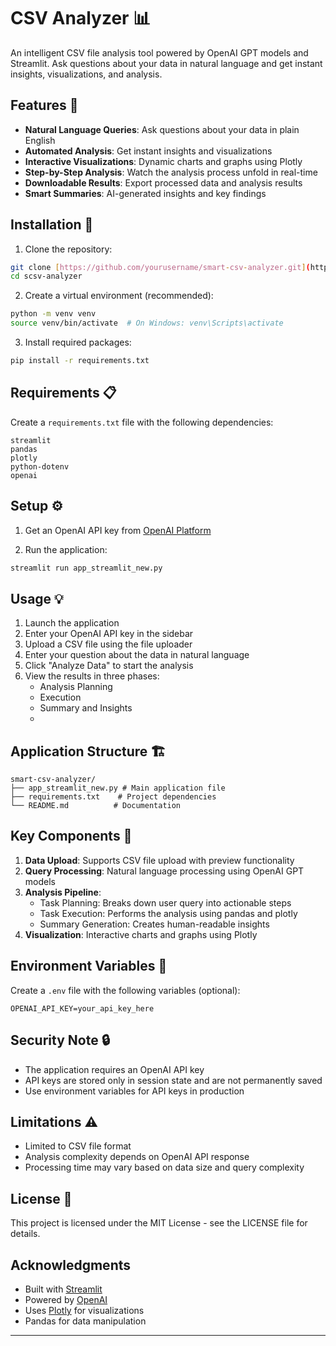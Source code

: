 # CSV Analyzer 📊

An intelligent CSV file analysis tool powered by OpenAI GPT models and Streamlit. Ask questions about your data in natural language and get instant insights, visualizations, and analysis.

## Features 🌟

- **Natural Language Queries**: Ask questions about your data in plain English
- **Automated Analysis**: Get instant insights and visualizations
- **Interactive Visualizations**: Dynamic charts and graphs using Plotly
- **Step-by-Step Analysis**: Watch the analysis process unfold in real-time
- **Downloadable Results**: Export processed data and analysis results
- **Smart Summaries**: AI-generated insights and key findings

## Installation 🚀

1. Clone the repository:
```bash
git clone [https://github.com/yourusername/smart-csv-analyzer.git](https://github.com/JoshiSneh/CSV-Analyzer)
cd scsv-analyzer
```

2. Create a virtual environment (recommended):
```bash
python -m venv venv
source venv/bin/activate  # On Windows: venv\Scripts\activate
```

3. Install required packages:
```bash
pip install -r requirements.txt
```

## Requirements 📋

Create a `requirements.txt` file with the following dependencies:

```
streamlit
pandas
plotly
python-dotenv
openai
```

## Setup ⚙️

1. Get an OpenAI API key from [OpenAI Platform](https://platform.openai.com/account/api-keys)

2. Run the application:
```bash
streamlit run app_streamlit_new.py
```

## Usage 💡

1. Launch the application
2. Enter your OpenAI API key in the sidebar
3. Upload a CSV file using the file uploader
4. Enter your question about the data in natural language
5. Click "Analyze Data" to start the analysis
6. View the results in three phases:
   - Analysis Planning
   - Execution
   - Summary and Insights
   - 
## Application Structure 🏗️

```
smart-csv-analyzer/
├── app_streamlit_new.py # Main application file
├── requirements.txt    # Project dependencies
└── README.md          # Documentation
```

## Key Components 🔧

1. **Data Upload**: Supports CSV file upload with preview functionality
2. **Query Processing**: Natural language processing using OpenAI GPT models
3. **Analysis Pipeline**:
   - Task Planning: Breaks down user query into actionable steps
   - Task Execution: Performs the analysis using pandas and plotly
   - Summary Generation: Creates human-readable insights
4. **Visualization**: Interactive charts and graphs using Plotly

## Environment Variables 🔐

Create a `.env` file with the following variables (optional):
```
OPENAI_API_KEY=your_api_key_here
```
## Security Note 🔒

- The application requires an OpenAI API key
- API keys are stored only in session state and are not permanently saved
- Use environment variables for API keys in production

## Limitations ⚠️

- Limited to CSV file format
- Analysis complexity depends on OpenAI API response
- Processing time may vary based on data size and query complexity

## License 📄

This project is licensed under the MIT License - see the LICENSE file for details.

## Acknowledgments

- Built with [Streamlit](https://streamlit.io/)
- Powered by [OpenAI](https://openai.com/)
- Uses [Plotly](https://plotly.com/) for visualizations
- Pandas for data manipulation

---

